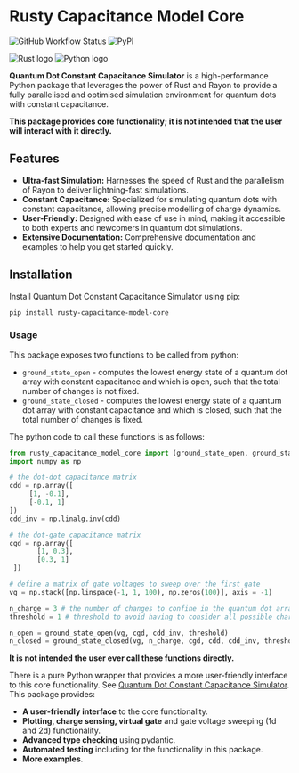 # Rusty Capacitance Model Core

![GitHub Workflow Status](https://github.com/b-vanstraaten/rusty_capacitance_model_core/workflows/CI/badge.svg)
![PyPI](https://img.shields.io/pypi/v/rusty-capacitance-model-core)

![Rust logo](https://www.rust-lang.org/static/images/rust-logo-blk.svg)
![Python logo](https://s3.dualstack.us-east-2.amazonaws.com/pythondotorg-assets/media/files/python-logo-only.svg)

**Quantum Dot Constant Capacitance Simulator** is a high-performance Python package that leverages the power of Rust and Rayon to provide a fully parallelised and optimised simulation environment for quantum dots with constant capacitance.

**This package provides core functionality; it is not intended that the user will interact with it directly.**

## Features

- **Ultra-fast Simulation:** Harnesses the speed of Rust and the parallelism of Rayon to deliver lightning-fast simulations.
- **Constant Capacitance:** Specialized for simulating quantum dots with constant capacitance, allowing precise modelling of charge dynamics.
- **User-Friendly:** Designed with ease of use in mind, making it accessible to both experts and newcomers in quantum dot simulations.
- **Extensive Documentation:** Comprehensive documentation and examples to help you get started quickly.

## Installation

Install Quantum Dot Constant Capacitance Simulator using pip:

```bash
pip install rusty-capacitance-model-core
```


### Usage

This package exposes two functions to be called from python: 

- `ground_state_open` - computes the lowest energy state of a quantum dot array with constant capacitance and which is open, such that the total number of changes is not fixed. 
- `ground_state_closed` - computes the lowest energy state of a quantum dot array with constant capacitance and which is closed, such that the total number of changes is fixed.

The python code to call these functions is as follows:

   ```python
   from rusty_capacitance_model_core import (ground_state_open, ground_state_closed)
   import numpy as np 
   
   # the dot-dot capacitance matrix
   cdd = np.array([
        [1, -0.1],
        [-0.1, 1]
   ])
   cdd_inv = np.linalg.inv(cdd)
   
   # the dot-gate capacitance matrix
   cgd = np.array([
          [1, 0.3],
          [0.3, 1]
    ])
   
   # define a matrix of gate voltages to sweep over the first gate
   vg = np.stack([np.linspace(-1, 1, 100), np.zeros(100)], axis = -1)
   
   n_charge = 3 # the number of changes to confine in the quantum dot array for the closed case 
   threshold = 1 # threshold to avoid having to consider all possible charge states, setting it 1 is always correct, however has a computatinal cost. 
   
   n_open = ground_state_open(vg, cgd, cdd_inv, threshold)
   n_closed = ground_state_closed(vg, n_charge, cgd, cdd, cdd_inv, threshold)
   ```
**It is not intended the user ever call these functions directly.**

There is a pure Python wrapper that provides a more user-friendly interface to this core functionality. 
See [Quantum Dot Constant Capacitance Simulator](https://github.com/b-vanstraaten/rusty_capacitance_model). This package provides: 

- **A user-friendly interface** to the core functionality.
- **Plotting, charge sensing, virtual gate** and gate voltage sweeping (1d and 2d) functionality.
- **Advanced type checking** using pydantic.
- **Automated testing** including for the functionality in this package.
- **More examples**.